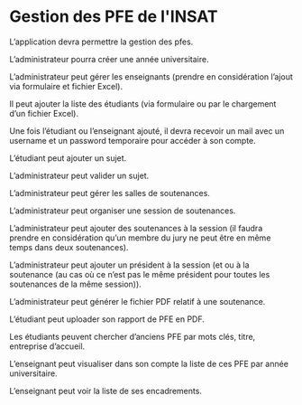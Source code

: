# Gestion des PFE de l'INSAT

L’application devra permettre la gestion des pfes.

L’administrateur pourra créer une année universitaire.

L’administrateur peut gérer les enseignants (prendre en considération l’ajout via formulaire et fichier Excel).

Il peut ajouter la liste des étudiants (via formulaire ou par le chargement d’un fichier Excel).

Une fois l’étudiant ou l’enseignant ajouté, il devra recevoir un mail avec un username et un password temporaire pour accéder à son compte.

L’étudiant peut ajouter un sujet.

L’administrateur peut valider un sujet.

L’administrateur peut gérer les salles de soutenances.

L’administrateur peut organiser une session de soutenances.

L’administrateur peut ajouter des soutenances à la session (il faudra prendre en considération qu’un membre du jury ne peut être en même temps dans deux soutenances).

L’administrateur peut ajouter un président à la session (et ou à la soutenance (au cas où ce n’est pas le même président pour toutes les soutenances de la même session)).

L’administrateur peut générer le fichier PDF relatif à une soutenance.

L’étudiant peut uploader son rapport de PFE en PDF.

Les étudiants peuvent chercher d’anciens PFE par mots clés, titre, entreprise d’accueil.

L’enseignant peut visualiser dans son compte la liste de ces PFE par année universitaire.

L’enseignant peut voir la liste de ses encadrements.